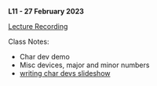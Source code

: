 **L11 - 27 February 2023**

[Lecture Recording](https://youtu.be/qK0jzmyhdts)

Class Notes:

* Char dev demo
* Misc devices, major and minor numbers
* [writing char devs slideshow](/slides/writing_character_drivers.html)
